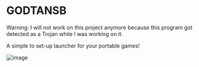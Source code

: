 # GODTANSB
Warning: I will not work on this project anymore because this program got detected as a Trojan while I was working on it.

A simple to set-up launcher for your portable games!

![image](https://github.com/Sweeistaken/GODTANSB/assets/120145778/23f5a5c0-63be-4cca-a312-7e18f0280efc)
